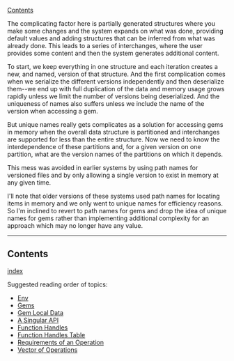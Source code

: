 [Contents](../../Topics/Contents.md)

The complicating factor here is partially generated structures where you make some changes and the system expands on what was done, providing default values and adding structures that can be inferred from what was already done. This leads to a series of interchanges, where the user provides some content and then the system generates additional content.

To start, we keep everything in one structure and each iteration creates a new, and named, version of that structure. And the first complication comes when we serialize the different versions independently and then deserialize them--we end up with full duplication of the data and memory usage grows rapidly unless we limit the number of versions being deserialized. And the uniqueness of names also suffers unless we include the name of the version when accessing a gem.

But unique names really gets complicates as a solution for accessing gems in memory when the overall data structure is partitioned and interchanges are supported for less than the entire structure. Now we need to know the interdependence of these partitions and, for a given version on one partition, what are the version names of the partitions on which it depends.

This mess was avoided in earlier systems by using path names for versioned files and by only allowing a single version to exist in memory at any given time.

I'll note that older versions of these systems used path names for locating items in memory and we only went to unique names for efficiency reasons. So I'm inclined to revert to path names for gems and drop the idea of unique names for gems rather than implementing additional complexity for an approach which may no longer have any value.

---

## Contents
[index](../../Topics/Contents.md)

Suggested reading order of topics:

- [Env](Topics/Env.md)
- [Gems](Topics/Gems.md)
- [Gem Local Data](Topics/Gem%20Local%20Data.md)
- [A Singular API](Topics/A%20Singular%20API.md)
- [Function Handles](Topics/Function%20Handles.md)
- [Function Handles Table](Topics/Function%20Handles%20Table.md)
- [Requirements of an Operation](Topics/Requirements%20of%20an%20Operation.md)
- [Vector of Operations](../../Topics/Vector%20of%20Operations.md)